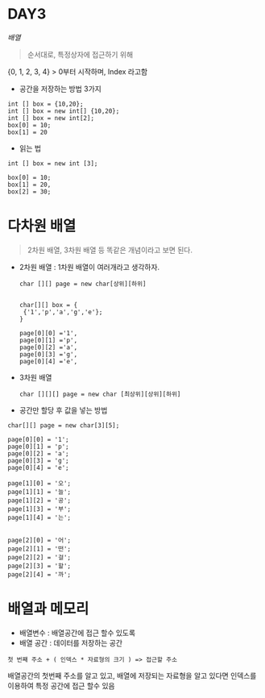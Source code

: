 # DAY3 #

*배열*

> 순서대로, 특정상자에 접근하기 위해



{0, 1, 2, 3, 4} > 0부터 시작하며, Index 라고함 



* 공간을 저장하는 방법 3가지 

```
int [] box = {10,20};
int [] box = new int[] {10,20};
int [] box = new int[2];
box[0] = 10;
box[1] = 20
```





* 읽는 법 

```
int [] box = new int [3];

box[0] = 10;
box[1] = 20,
box[2] = 30; 
```





# 다차원 배열 

> 2차원 배열, 3차원 배열 등 똑같은 개념이라고 보면 된다. 



* 2차원 배열 : 1차원 배열이 여러개라고 생각하자.

  ``` 
  char [][] page = new char[상위][하위]
  
  
  char[][] box = {
   {'1','p','a','g','e'};
  }
  
  page[0][0] ='1',
  page[0][1] ='p',
  page[0][2] ='a',
  page[0][3] ='g',
  page[0][4] ='e',
  
  ```

* 3차원 배열 

  ```
  char [][][] page = new char [최상위][상위][하위]
  ```

* 공간만 할당 후 값을 넣는 방법

``` 
char[][] page = new char[3][5]; 

page[0][0] = '1'; 
page[0][1] = 'p';
page[0][2] = 'a';
page[0][3] = 'g';
page[0][4] = 'e';

page[1][0] = '오';
page[1][1] = '늘';
page[1][2] = '공';
page[1][3] = '부';
page[1][4] = '는';


page[2][0] = '어';
page[2][1] = '떤';
page[2][2] = '걸';
page[2][3] = '할';
page[2][4] = '까';
```





# 배열과 메모리

* 배열변수 :  배열공간에 접근 할수 있도록 
* 배열 공간 :  데이터를 저장하는 공간 



``` 
첫 번째 주소 + ( 인덱스 * 자료형의 크기 ) => 접근할 주소 
```

배열공간의 첫번째 주소를 알고 있고, 배열에 저장되는 자료형을 알고 있다면 인덱스를 이용하여 특정 공간에 접근 할수 있음 



